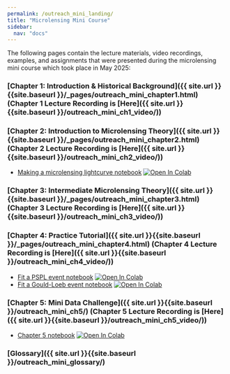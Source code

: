 ```yaml
---
permalink: /outreach_mini_landing/
title: "Microlensing Mini Course"
sidebar:
  nav: "docs"
---
```


The following pages contain the lecture materials, video recordings, examples, and assignments that were presented during the
microlensing mini course which took place in May 2025:


### [Chapter 1: Introduction & Historical Background]({{ site.url }}{{site.baseurl }}/_pages/outreach_mini_chapter1.html) (Chapter 1 Lecture Recording is [Here]({{ site.url }}{{site.baseurl }}/outreach_mini_ch1_video/))

### [Chapter 2: Introduction to Microlensing Theory]({{ site.url }}{{site.baseurl }}/_pages/outreach_mini_chapter2.html) (Chapter 2 Lecture Recording is [Here]({{ site.url }}{{site.baseurl }}/outreach_mini_ch2_video/))
* [Making a microlensing lightcurve notebook](https://github.com/rges-pit/rges-pit.github.io/blob/main/docs/assets/notebooks/lightcurve_example.ipynb) 
<a href="https://colab.research.google.com/github/rges-pit/rges-pit.github.io/blob/main/docs/assets/notebooks/lightcurve_example.ipynb" target="_parent"><img src="https://colab.research.google.com/assets/colab-badge.svg" alt="Open In Colab"/></a>

### [Chapter 3: Intermediate Microlensing Theory]({{ site.url }}{{site.baseurl }}/_pages/outreach_mini_chapter3.html) (Chapter 3 Lecture Recording is [Here]({{ site.url }}{{site.baseurl }}/outreach_mini_ch3_video/))

### [Chapter 4: Practice Tutorial]({{ site.url }}{{site.baseurl }}/_pages/outreach_mini_chapter4.html) (Chapter 4 Lecture Recording is [Here]({{ site.url }}{{site.baseurl }}/outreach_mini_ch4_video/))
* [Fit a PSPL event notebook](https://github.com/rges-pit/rges-pit.github.io/blob/main/docs/assets/notebooks/Day_4_homework_fit_PSPL_event.ipynb)
<a href="https://colab.research.google.com/github/rges-pit/rges-pit.github.io/blob/main/docs/assets/notebooks/Day_4_homework_fit_PSPL_event.ipynb" target="_parent"><img src="https://colab.research.google.com/assets/colab-badge.svg" alt="Open In Colab"/></a>
* [Fit a Gould-Loeb event notebook](https://github.com/rges-pit/rges-pit.github.io/blob/main/docs/assets/notebooks/Day4_Gould_Loeb_planetary_event.ipynb)
<a href="https://colab.research.google.com/github/rges-pit/rges-pit.github.io/blob/main/docs/assets/notebooks/Day4_Gould_Loeb_planetary_event.ipynb" target="_parent"><img src="https://colab.research.google.com/assets/colab-badge.svg" alt="Open In Colab"/></a>

### [Chapter 5: Mini Data Challenge]({{ site.url }}{{site.baseurl }}/outreach_mini_ch5/) (Chapter 5 Lecture Recording is [Here]({{ site.url }}{{site.baseurl }}/outreach_mini_ch5_video/))
* [Chapter 5 notebook](https://github.com/rges-pit/rges-pit.github.io/blob/main/docs/assets/notebooks/Chapter5.ipynb)
<a href="https://colab.research.google.com/github/rges-pit/rges-pit.github.io/blob/main/docs/assets/notebooks/Chapter5.ipynb" target="_parent"><img src="https://colab.research.google.com/assets/colab-badge.svg" alt="Open In Colab"/></a>

### [Glossary]({{ site.url }}{{site.baseurl }}/outreach_mini_glossary/)
